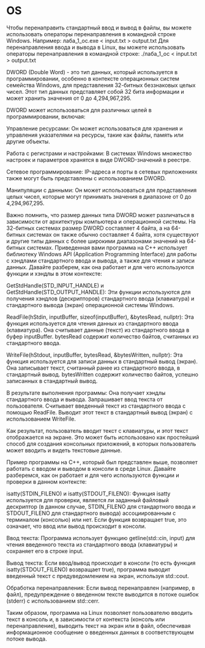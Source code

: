 # OS
Чтобы перенаправить стандартный ввод и вывод в файлы, вы можете использовать операторы перенаправления в командной строке Windows. Например:
лаба_1_ос.exe < input.txt > output.txt
Для перенаправления ввода и вывода в Linux, вы можете использовать операторы перенаправления в командной строке:
./лаба_1_ос < input.txt > output.txt

DWORD (Double Word) - это тип данных, который используется в программировании, особенно в контексте операционных систем семейства Windows, для представления 32-битных беззнаковых целых чисел. Этот тип данных представляет собой 32 бита информации и может хранить значения от 0 до 4,294,967,295.

DWORD может использоваться для различных целей в программировании, включая:

Управление ресурсами: Он может использоваться для хранения и управления указателями на ресурсы, такие как файлы, память или другие объекты.

Работа с регистрами и настройками: В системах Windows множество настроек и параметров хранятся в виде DWORD-значений в реестре.

Сетевое программирование: IP-адреса и порты в сетевых приложениях также могут быть представлены с использованием DWORD.

Манипуляции с данными: Он может использоваться для представления целых чисел, которые могут принимать значения в диапазоне от 0 до 4,294,967,295.

Важно помнить, что размер данных типа DWORD может различаться в зависимости от архитектуры компьютера и операционной системы. На 32-битных системах размер DWORD составляет 4 байта, а на 64-битных системах он также обычно составляет 4 байта, хотя существуют и другие типы данных с более широкими диапазонами значений на 64-битных системах.
Приведенная вами программа на C++ использует библиотеку Windows API (Application Programming Interface) для работы с хэндлами стандартного ввода и вывода, а также для чтения и записи данных. Давайте разберем, как она работает и для чего используются функции и хэндлы в этом контексте:

GetStdHandle(STD_INPUT_HANDLE) и GetStdHandle(STD_OUTPUT_HANDLE):
Эти функции используются для получения хэндлов (дескрипторов) стандартного ввода (клавиатура) и стандартного вывода (экран) операционной системы Windows.

ReadFile(hStdin, inputBuffer, sizeof(inputBuffer), &bytesRead, nullptr):
Эта функция используется для чтения данных из стандартного ввода (клавиатура). Она считывает данные (текст) из стандартного ввода в буфер inputBuffer. bytesRead содержит количество байтов, считанных из стандартного ввода.

WriteFile(hStdout, inputBuffer, bytesRead, &bytesWritten, nullptr):
Эта функция используется для записи данных в стандартный вывод (экран). Она записывает текст, считанный ранее из стандартного ввода, в стандартный вывод. bytesWritten содержит количество байтов, успешно записанных в стандартный вывод.

В результате выполнения программы:
Она получает хэндлы стандартного ввода и вывода.
Запрашивает ввод текста от пользователя.
Считывает введенный текст из стандартного ввода с помощью ReadFile.
Выводит этот текст в стандартный вывод (экран) с использованием WriteFile.

Как результат, пользователь вводит текст с клавиатуры, и этот текст отображается на экране. Это может быть использовано как простейший способ для создания консольных приложений, в которых пользователь может вводить и видеть текстовые данные.


Пример программы на C++, который был представлен выше, позволяет работать с вводом и выводом в консоли в среде Linux. Давайте разберемся, как он работает и для чего используются функции и проверки в данном контексте:

isatty(STDIN_FILENO) и isatty(STDOUT_FILENO):
Функция isatty используется для проверки, является ли заданный файловый дескриптор (в данном случае, STDIN_FILENO для стандартного ввода и STDOUT_FILENO для стандартного вывода) ассоциированным с терминалом (консолью) или нет. Если функция возвращает true, это означает, что ввод или вывод происходит в консоли.

Ввод текста:
Программа использует функцию getline(std::cin, input) для чтения введенного текста из стандартного ввода (клавиатуры) и сохраняет его в строке input.

Вывод текста:
Если ввод/вывод происходит в консоли (то есть функция isatty(STDOUT_FILENO) возвращает true), программа выводит введенный текст с предуведомлением на экран, используя std::cout.

Обработка перенаправления:
Если вывод перенаправлен (например, в файл), предупреждение о введенном тексте выводится в потоке ошибок (stderr) с использованием std::cerr.

Таким образом, программа на Linux позволяет пользователю вводить текст в консоль и, в зависимости от контекста (консоль или перенаправление), выводить текст на экран или в файл, обеспечивая информационное сообщение о введенных данных в соответствующем потоке вывода.
